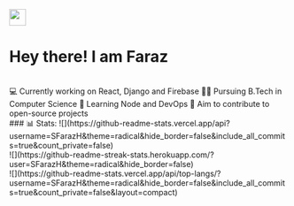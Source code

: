 <img src="https://github.com/TheDudeThatCode/TheDudeThatCode/blob/master/Assets/Hi.gif" width="30px"/> 

# Hey there! I am Faraz  <!-- ![Profile Visits](https://komarev.com/ghpvc/?username=SFarazH) -->
<br />
💻 Currently working on React, Django and Firebase
👨‍🎓 Pursuing B.Tech in Computer Science
🌱 Learning Node and DevOps
🚀 Aim to contribute to open-source projects

<br />
### 📊 Stats:
![](https://github-readme-stats.vercel.app/api?username=SFarazH&theme=radical&hide_border=false&include_all_commits=true&count_private=false)<br/>
![](https://github-readme-streak-stats.herokuapp.com/?user=SFarazH&theme=radical&hide_border=false)<br/>
![](https://github-readme-stats.vercel.app/api/top-langs/?username=SFarazH&theme=radical&hide_border=false&include_all_commits=true&count_private=false&layout=compact)
